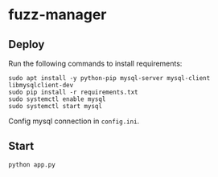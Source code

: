 # fuzz-manager

## Deploy

Run the following commands to install requirements:

```
sudo apt install -y python-pip mysql-server mysql-client libmysqlclient-dev
sudo pip install -r requirements.txt
sudo systemctl enable mysql
sudo systemctl start mysql
```

Config mysql connection in `config.ini`.

## Start

```
python app.py
```
